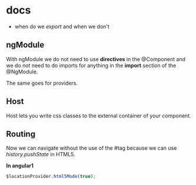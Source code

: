 # docs

- when do we *export* and when we don't

## ngModule

With ngModule we do not need to use **directives** in the @Component and we do not need to do imports for anything in the **import** section of the @NgModule.

The same goes for providers.

## Host

Host lets you write css classes to the external container of your component.

## Routing 

Now we can navigate without the use of the #tag because we can use *history.pushState* in HTML5.

**In angular1**

```javascript
$locationProvider.html5Mode(true);
```




